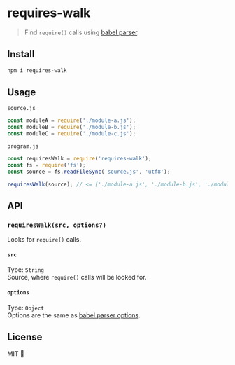 # requires-walk

> Find `require()` calls using [babel parser](https://babeljs.io/docs/babel-parser).

## Install

```bash
npm i requires-walk
```

## Usage

`source.js`
```js
const moduleA = require('./module-a.js');
const moduleB = require('./module-b.js');
const moduleC = require('./module-c.js');
```

`program.js`
```js
const requiresWalk = require('requires-walk');
const fs = require('fs');
const source = fs.readFileSync('source.js', 'utf8');

requiresWalk(source); // <= ['./module-a.js', './module-b.js', './module-c.js']
```

## API

### `requiresWalk(src, options?)`

Looks for `require()` calls.

#### `src`

Type: `String`<br>
Source, where `require()` calls will be looked for.

#### `options`

Type: `Object`<br>
Options are the same as [babel parser options](https://babeljs.io/docs/babel-parser#options).

## License

MIT 💖
